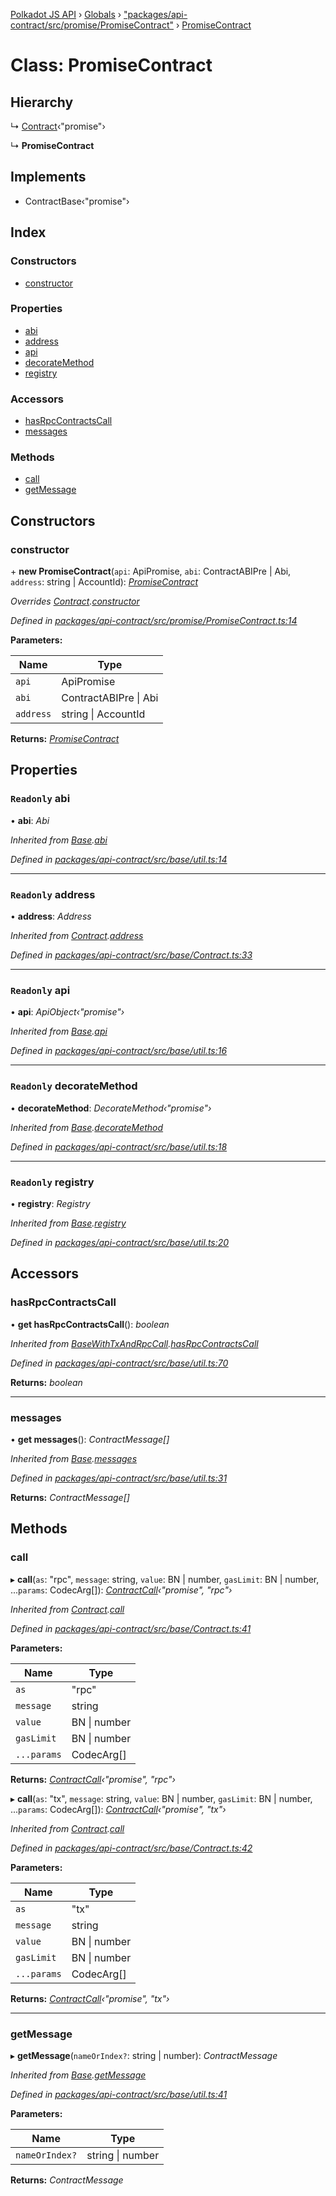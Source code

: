 [Polkadot JS API](../README.md) › [Globals](../globals.md) › ["packages/api-contract/src/promise/PromiseContract"](../modules/_packages_api_contract_src_promise_promisecontract_.md) › [PromiseContract](_packages_api_contract_src_promise_promisecontract_.promisecontract.md)

# Class: PromiseContract

## Hierarchy

  ↳ [Contract](_packages_api_contract_src_base_contract_.contract.md)‹"promise"›

  ↳ **PromiseContract**

## Implements

* ContractBase‹"promise"›

## Index

### Constructors

* [constructor](_packages_api_contract_src_promise_promisecontract_.promisecontract.md#constructor)

### Properties

* [abi](_packages_api_contract_src_promise_promisecontract_.promisecontract.md#readonly-abi)
* [address](_packages_api_contract_src_promise_promisecontract_.promisecontract.md#readonly-address)
* [api](_packages_api_contract_src_promise_promisecontract_.promisecontract.md#readonly-api)
* [decorateMethod](_packages_api_contract_src_promise_promisecontract_.promisecontract.md#readonly-decoratemethod)
* [registry](_packages_api_contract_src_promise_promisecontract_.promisecontract.md#readonly-registry)

### Accessors

* [hasRpcContractsCall](_packages_api_contract_src_promise_promisecontract_.promisecontract.md#hasrpccontractscall)
* [messages](_packages_api_contract_src_promise_promisecontract_.promisecontract.md#messages)

### Methods

* [call](_packages_api_contract_src_promise_promisecontract_.promisecontract.md#call)
* [getMessage](_packages_api_contract_src_promise_promisecontract_.promisecontract.md#getmessage)

## Constructors

###  constructor

\+ **new PromiseContract**(`api`: ApiPromise, `abi`: ContractABIPre | Abi, `address`: string | AccountId): *[PromiseContract](_packages_api_contract_src_promise_promisecontract_.promisecontract.md)*

*Overrides [Contract](_packages_api_contract_src_base_contract_.contract.md).[constructor](_packages_api_contract_src_base_contract_.contract.md#constructor)*

*Defined in [packages/api-contract/src/promise/PromiseContract.ts:14](https://github.com/polkadot-js/api/blob/740348b48/packages/api-contract/src/promise/PromiseContract.ts#L14)*

**Parameters:**

Name | Type |
------ | ------ |
`api` | ApiPromise |
`abi` | ContractABIPre &#124; Abi |
`address` | string &#124; AccountId |

**Returns:** *[PromiseContract](_packages_api_contract_src_promise_promisecontract_.promisecontract.md)*

## Properties

### `Readonly` abi

• **abi**: *Abi*

*Inherited from [Base](_packages_api_contract_src_base_util_.base.md).[abi](_packages_api_contract_src_base_util_.base.md#readonly-abi)*

*Defined in [packages/api-contract/src/base/util.ts:14](https://github.com/polkadot-js/api/blob/740348b48/packages/api-contract/src/base/util.ts#L14)*

___

### `Readonly` address

• **address**: *Address*

*Inherited from [Contract](_packages_api_contract_src_base_contract_.contract.md).[address](_packages_api_contract_src_base_contract_.contract.md#readonly-address)*

*Defined in [packages/api-contract/src/base/Contract.ts:33](https://github.com/polkadot-js/api/blob/740348b48/packages/api-contract/src/base/Contract.ts#L33)*

___

### `Readonly` api

• **api**: *ApiObject‹"promise"›*

*Inherited from [Base](_packages_api_contract_src_base_util_.base.md).[api](_packages_api_contract_src_base_util_.base.md#readonly-api)*

*Defined in [packages/api-contract/src/base/util.ts:16](https://github.com/polkadot-js/api/blob/740348b48/packages/api-contract/src/base/util.ts#L16)*

___

### `Readonly` decorateMethod

• **decorateMethod**: *DecorateMethod‹"promise"›*

*Inherited from [Base](_packages_api_contract_src_base_util_.base.md).[decorateMethod](_packages_api_contract_src_base_util_.base.md#readonly-decoratemethod)*

*Defined in [packages/api-contract/src/base/util.ts:18](https://github.com/polkadot-js/api/blob/740348b48/packages/api-contract/src/base/util.ts#L18)*

___

### `Readonly` registry

• **registry**: *Registry*

*Inherited from [Base](_packages_api_contract_src_base_util_.base.md).[registry](_packages_api_contract_src_base_util_.base.md#readonly-registry)*

*Defined in [packages/api-contract/src/base/util.ts:20](https://github.com/polkadot-js/api/blob/740348b48/packages/api-contract/src/base/util.ts#L20)*

## Accessors

###  hasRpcContractsCall

• **get hasRpcContractsCall**(): *boolean*

*Inherited from [BaseWithTxAndRpcCall](_packages_api_contract_src_base_util_.basewithtxandrpccall.md).[hasRpcContractsCall](_packages_api_contract_src_base_util_.basewithtxandrpccall.md#hasrpccontractscall)*

*Defined in [packages/api-contract/src/base/util.ts:70](https://github.com/polkadot-js/api/blob/740348b48/packages/api-contract/src/base/util.ts#L70)*

**Returns:** *boolean*

___

###  messages

• **get messages**(): *ContractMessage[]*

*Inherited from [Base](_packages_api_contract_src_base_util_.base.md).[messages](_packages_api_contract_src_base_util_.base.md#messages)*

*Defined in [packages/api-contract/src/base/util.ts:31](https://github.com/polkadot-js/api/blob/740348b48/packages/api-contract/src/base/util.ts#L31)*

**Returns:** *ContractMessage[]*

## Methods

###  call

▸ **call**(`as`: "rpc", `message`: string, `value`: BN | number, `gasLimit`: BN | number, ...`params`: CodecArg[]): *[ContractCall](../interfaces/_packages_api_contract_src_base_contract_.contractcall.md)‹"promise", "rpc"›*

*Inherited from [Contract](_packages_api_contract_src_base_contract_.contract.md).[call](_packages_api_contract_src_base_contract_.contract.md#call)*

*Defined in [packages/api-contract/src/base/Contract.ts:41](https://github.com/polkadot-js/api/blob/740348b48/packages/api-contract/src/base/Contract.ts#L41)*

**Parameters:**

Name | Type |
------ | ------ |
`as` | "rpc" |
`message` | string |
`value` | BN &#124; number |
`gasLimit` | BN &#124; number |
`...params` | CodecArg[] |

**Returns:** *[ContractCall](../interfaces/_packages_api_contract_src_base_contract_.contractcall.md)‹"promise", "rpc"›*

▸ **call**(`as`: "tx", `message`: string, `value`: BN | number, `gasLimit`: BN | number, ...`params`: CodecArg[]): *[ContractCall](../interfaces/_packages_api_contract_src_base_contract_.contractcall.md)‹"promise", "tx"›*

*Inherited from [Contract](_packages_api_contract_src_base_contract_.contract.md).[call](_packages_api_contract_src_base_contract_.contract.md#call)*

*Defined in [packages/api-contract/src/base/Contract.ts:42](https://github.com/polkadot-js/api/blob/740348b48/packages/api-contract/src/base/Contract.ts#L42)*

**Parameters:**

Name | Type |
------ | ------ |
`as` | "tx" |
`message` | string |
`value` | BN &#124; number |
`gasLimit` | BN &#124; number |
`...params` | CodecArg[] |

**Returns:** *[ContractCall](../interfaces/_packages_api_contract_src_base_contract_.contractcall.md)‹"promise", "tx"›*

___

###  getMessage

▸ **getMessage**(`nameOrIndex?`: string | number): *ContractMessage*

*Inherited from [Base](_packages_api_contract_src_base_util_.base.md).[getMessage](_packages_api_contract_src_base_util_.base.md#getmessage)*

*Defined in [packages/api-contract/src/base/util.ts:41](https://github.com/polkadot-js/api/blob/740348b48/packages/api-contract/src/base/util.ts#L41)*

**Parameters:**

Name | Type |
------ | ------ |
`nameOrIndex?` | string &#124; number |

**Returns:** *ContractMessage*
